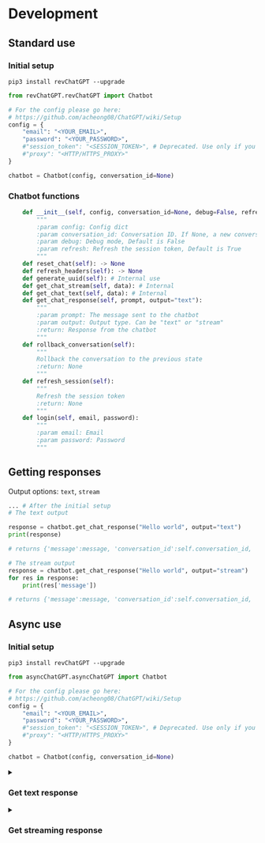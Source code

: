 # Development

## Standard use

### Initial setup

`pip3 install revChatGPT --upgrade`

```python
from revChatGPT.revChatGPT import Chatbot

# For the config please go here:
# https://github.com/acheong08/ChatGPT/wiki/Setup
config = {
    "email": "<YOUR_EMAIL>",
    "password": "<YOUR_PASSWORD>",
    #"session_token": "<SESSION_TOKEN>", # Deprecated. Use only if you encounter captcha with email/password
    #"proxy": "<HTTP/HTTPS_PROXY>"
}

chatbot = Chatbot(config, conversation_id=None)
```

### Chatbot functions

```python
    def __init__(self, config, conversation_id=None, debug=False, refresh=True):
        """
        :param config: Config dict
        :param conversation_id: Conversation ID. If None, a new conversation will be created
        :param debug: Debug mode, Default is False
        :param refresh: Refresh the session token, Default is True
        """
    def reset_chat(self): -> None
    def refresh_headers(self): -> None
    def generate_uuid(self): # Internal use
    def get_chat_stream(self, data): # Internal
    def get_chat_text(self, data): # Internal
    def get_chat_response(self, prompt, output="text"):
        """
        :param prompt: The message sent to the chatbot
        :param output: Output type. Can be "text" or "stream"
        :return: Response from the chatbot
        """
    def rollback_conversation(self):
        """
        Rollback the conversation to the previous state
        :return: None
        """
    def refresh_session(self):
        """
        Refresh the session token
        :return: None
        """
    def login(self, email, password):
        """
        :param email: Email
        :param password: Password
        """
```

## Getting responses

Output options: `text`, `stream`

```python
... # After the initial setup
# The text output

response = chatbot.get_chat_response("Hello world", output="text")
print(response) 

# returns {'message':message, 'conversation_id':self.conversation_id, 'parent_id':self.parent_id}
```

```python
# The stream output
response = chatbot.get_chat_response("Hello world", output="stream")
for res in response:
    print(res['message'])

# returns {'message':message, 'conversation_id':self.conversation_id, 'parent_id':self.parent_id}
```

## Async use

### Initial setup

`pip3 install revChatGPT --upgrade`

```python
from asyncChatGPT.asyncChatGPT import Chatbot

# For the config please go here:
# https://github.com/acheong08/ChatGPT/wiki/Setup
config = {
    "email": "<YOUR_EMAIL>",
    "password": "<YOUR_PASSWORD>",
    #"session_token": "<SESSION_TOKEN>", # Deprecated. Use only if you encounter captcha with email/password
    #"proxy": "<HTTP/HTTPS_PROXY>"
}

chatbot = Chatbot(config, conversation_id=None)
```

<details>
<summary>

### Get text response

</summary>

example use:

```python
... # After the initial setup
import asyncio
message = asyncio.run(chatbot.get_chat_response("Hello world"))['message']
print(message)
```

</details>

<details>
<summary>

### Get streaming response

</summary>

example use:

```python
... # After the initial setup
import asyncio
async def printMessage():
    async for i in await chatbot.get_chat_response("hello", output="stream"):
        print(i['message'])
asyncio.run(printMessage())
```

</details>
